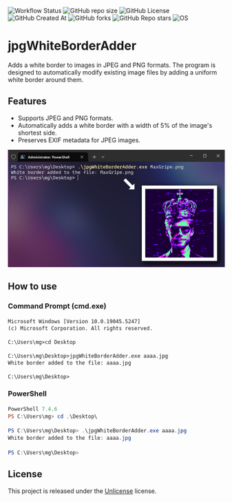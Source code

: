 
![Workflow Status](https://github.com/MaxGripe/jpg-white-border-adder/actions/workflows/dotnet.yml/badge.svg)
![GitHub repo size](https://img.shields.io/github/repo-size/MaxGripe/jpg-white-border-adder)
![GitHub License](https://img.shields.io/github/license/MaxGripe/jpg-white-border-adder)
![GitHub Created At](https://img.shields.io/github/created-at/MaxGripe/jpg-white-border-adder)
![GitHub forks](https://img.shields.io/github/forks/MaxGripe/jpg-white-border-adder)
![GitHub Repo stars](https://img.shields.io/github/stars/MaxGripe/jpg-white-border-adder)
![OS](https://img.shields.io/badge/os-Windows-blue)

# jpgWhiteBorderAdder

Adds a white border to images in JPEG and PNG formats. The program is designed to automatically modify existing image files by adding a uniform white border around them.

## Features

- Supports JPEG and PNG formats.
- Automatically adds a white border with a width of 5% of the image's shortest side.
- Preserves EXIF metadata for JPEG images.

![Example](example.png)

## How to use

### Command Prompt (cmd.exe)

```
Microsoft Windows [Version 10.0.19045.5247]
(c) Microsoft Corporation. All rights reserved.

C:\Users\mg>cd Desktop

C:\Users\mg\Desktop>jpgWhiteBorderAdder.exe aaaa.jpg
White border added to the file: aaaa.jpg

C:\Users\mg\Desktop>
```
### PowerShell
```PowerShell
PowerShell 7.4.6
PS C:\Users\mg> cd .\Desktop\

PS C:\Users\mg\Desktop> .\jpgWhiteBorderAdder.exe aaaa.jpg
White border added to the file: aaaa.jpg

PS C:\Users\mg\Desktop>
```

## License

This project is released under the [Unlicense](LICENSE) license.
